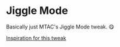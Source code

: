 # Jiggle Mode

Basically just MTAC's Jiggle Mode tweak. 😋

[Inspiration for this tweak](https://www.youtube.com/watch?v=pAOjDXdiUzM)
